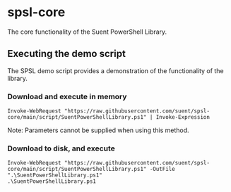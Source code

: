 # spsl-core
The core functionality of the Suent PowerShell Library.

## Executing the demo script

The SPSL demo script provides a demonstration of the functionality of the library.

### Download and execute in memory

```
Invoke-WebRequest "https://raw.githubusercontent.com/suent/spsl-core/main/script/SuentPowerShellLibrary.ps1" | Invoke-Expression
```

Note: Parameters cannot be supplied when using this method.

### Download to disk, and execute

```
Invoke-WebRequest "https://raw.githubusercontent.com/suent/spsl-core/main/script/SuentPowerShellLibrary.ps1" -OutFile ".\SuentPowerShellLibrary.ps1"
.\SuentPowerShellLibrary.ps1
```
